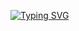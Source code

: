 <a href="https://git.io/typing-svg"><img src="https://readme-typing-svg.demolab.com?font=Fira+Code&size=100&pause=1000&background=613EA0F5&random=false&width=435&lines=%F0%9F%94%B1MANOS%F0%9F%94%B1+MD+is+a+impressive+whatsapp+bot+BUILT+BY+NICK+FOR+ENJOYMENT;Hi+follow+the+correct+steps+as++you+deploy+ur+bot.;My+phone+number+is+254718382875+;Am+currently+modifying+a+bug+bot+it+will+be+out+soon;Also+note+that+this+project+is+under+develoment%F0%9F%A4%A3%F0%9F%A4%A3" alt="Typing SVG" /></a>

